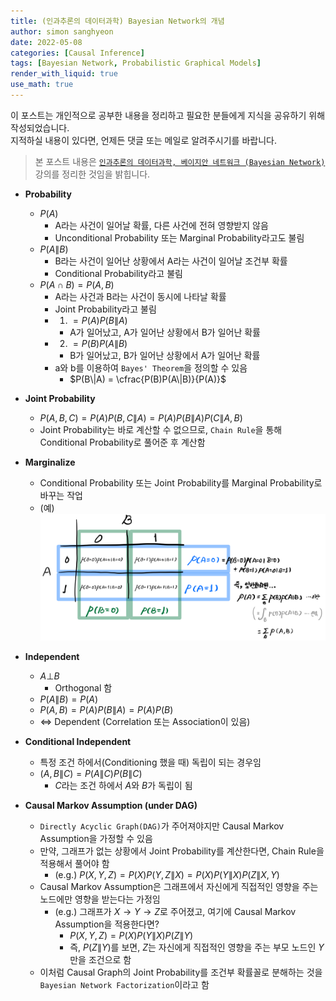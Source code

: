 ```yaml
---
title: (인과추론의 데이터과학) Bayesian Network의 개념
author: simon sanghyeon
date: 2022-05-08
categories: [Causal Inference]
tags: [Bayesian Network, Probabilistic Graphical Models]
render_with_liquid: true
use_math: true
---
```

이 포스트는 개인적으로 공부한 내용을 정리하고 필요한 분들에게 지식을 공유하기 위해 작성되었습니다.<br>
지적하실 내용이 있다면, 언제든 댓글 또는 메일로 알려주시기를 바랍니다.

>본 포스트 내용은 [`인과추론의 데이터과학, 베이지안 네트워크 (Bayesian Network)`](https://youtu.be/JPjOYtEfhOM) 강의를 정리한 것임을 밝힙니다.

+ **Probability**
  + $P(A)$
    + A라는 사건이 일어날 확률, 다른 사건에 전혀 영향받지 않음
    + Unconditional Probability 또는 Marginal Probability라고도 불림
  + $P(A\|B)$
    + B라는 사건이 일어난 상황에서 A라는 사건이 일어날 조건부 확률
    + Conditional Probability라고 불림
  + $P(A{\cap}B)=P(A,B)$
    + A라는 사건과 B라는 사건이 동시에 나타날 확률
    + Joint Probability라고 불림
    + 1) $=P(A)P(B\|A)$
      + A가 일어났고, A가 일어난 상황에서 B가 일어난 확률
    + 2) $=P(B)P(A\|B)$
      + B가 일어났고, B가 일어난 상황에서 A가 일어난 확률
    + a와 b를 이용하여 `Bayes' Theorem`을 정의할 수 있음
      + $P(B\|A) = \cfrac{P(B)P(A\|B)}{P(A)}$

+ **Joint Probability**
  + $P(A,B,C) = P(A)P(B,C\|A) = P(A)P(B\|A)P(C\|A,B)$
  + Joint Probability는 바로 계산할 수 없으므로, `Chain Rule`을 통해 Conditional Probability로 풀어준 후 계산함

+ **Marginalize**
  + Conditional Probability 또는 Joint Probability를 Marginal Probability로 바꾸는 작업
  + (예)
    ![marginalize_ex](/assets/img/2022-05-08-Causal%20Bayesian%20Network%2001/marginalize_ex.png)

+ **Independent**
  + $A{\bot}B$
    + Orthogonal 함
  + $P(A\|B)=P(A)$
  + $P(A,B)=P(A)P(B\|A)=P(A)P(B)$
  + $\Leftrightarrow$ Dependent (Correlation 또는 Association이 있음)

+ **Conditional Independent**
  + 특정 조건 하에서(Conditioning 했을 때) 독립이 되는 경우임
  + $(A,B\|C)=P(A\|C)P(B\|C)$
    + $C$라는 조건 하에서 $A$와 $B$가 독립이 됨

+ **Causal Markov Assumption (under DAG)**
  + `Directly Acyclic Graph(DAG)`가 주어져야지만 Causal Markov Assumption을 가정할 수 있음
  + 만약, 그래프가 없는 상황에서 Joint Probability를 계산한다면, Chain Rule을 적용해서 풀어야 함
    + (e.g.) $P(X,Y,Z)=P(X)P(Y,Z\|X)=P(X)P(Y\|X)P(Z\|X,Y)$
  + Causal Markov Assumption은 그래프에서 자신에게 직접적인 영향을 주는 노드에만 영향을 받는다는 가정임
    + (e.g.) 그래프가 $X \rightarrow Y \rightarrow Z$로 주어졌고, 여기에 Causal Markov Assumption을 적용한다면?
      + $P(X,Y,Z)=P(X)P(Y\|X)P(Z\|Y)$
      + 즉, $P(Z\|Y)$를 보면, $Z$는 자신에게 직접적인 영향을 주는 부모 노드인 $Y$만을 조건으로 함
  + 이처럼 Causal Graph의 Joint Probability를 조건부 확률꼴로 분해하는 것을 `Bayesian Network Factorization`이라고 함
